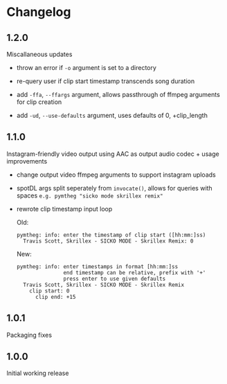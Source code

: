 # Changelog

## 1.2.0

Miscallaneous updates

- throw an error if `-o` argument is set to a directory

- re-query user if clip start timestamp transcends song duration

- add `-ffa`, `--ffargs` argument, allows passthrough of ffmpeg arguments for clip
  creation

- add `-ud`, `--use-defaults` argument, uses defaults of 0, +clip_length

## 1.1.0

Instagram-friendly video output using AAC as output audio codec + usage improvements

- change output video ffmpeg arguments to support instagram uploads

- spotDL args split seperately from `invocate()`, allows for queries with spaces
  `e.g. pymtheg "sicko mode skrillex remix"`

- rewrote clip timestamp input loop

  Old:

  ```text
  pymtheg: info: enter the timestamp of clip start ([hh:mm:]ss)
    Travis Scott, Skrillex - SICKO MODE - Skrillex Remix: 0
  ```

  New:

  ```text
  pymtheg: info: enter timestamps in format [hh:mm:]ss
                 end timestamp can be relative, prefix with '+'
                 press enter to use given defaults
    Travis Scott, Skrillex - SICKO MODE - Skrillex Remix
      clip start: 0
        clip end: +15
  ```

## 1.0.1

Packaging fixes

## 1.0.0

Initial working release
